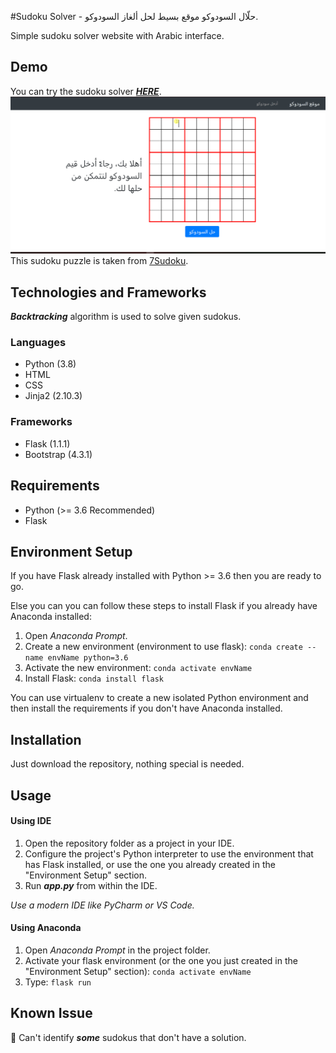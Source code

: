 #Sudoku Solver - حلّال السودوكو
موقع بسيط لحل ألغاز السودوكو.

Simple sudoku solver website with Arabic interface.

## Demo
You can try the sudoku solver  ***[HERE]()***.
![Sudoku Solver Demo](demo/SudokuSolverDemo.gif)
This sudoku puzzle is taken from  [7Sudoku](http://www.7sudoku.com/view-puzzle?date=20200119).
## Technologies and Frameworks
***Backtracking*** algorithm is used to solve given sudokus.
 ### Languages 
 - Python (3.8)
 - HTML 
 - CSS
 - Jinja2 (2.10.3)
 
 ### Frameworks
 - Flask (1.1.1)
 - Bootstrap (4.3.1)

## Requirements 
- Python (>= 3.6 Recommended) 
- Flask 

## Environment Setup
If you have Flask already installed with Python >= 3.6 then you are ready to go.

Else you can you can follow these steps to install Flask if you already have Anaconda installed:
1. Open *Anaconda Prompt*.
2. Create a new environment (environment to use flask): ``` conda create --name envName python=3.6 ```
3. Activate the new environment: ` conda activate envName `
4. Install Flask: ``` conda install flask ```  

You can use virtualenv to create a new isolated Python environment and then install the requirements if you don't have Anaconda installed.
 
 ## Installation
 Just download the repository, nothing special is needed.
 
## Usage
#### Using IDE
1. Open the repository folder as a project in your IDE.
2. Configure the project's Python interpreter to use the environment that has Flask installed, or use the one you already created in the "Environment Setup" section.
3. Run ***app.py*** from within the IDE.
 
 *Use a modern IDE like PyCharm or VS Code.*
#### Using Anaconda
1. Open *Anaconda Prompt* in the project folder.
2. Activate your flask environment (or the one you just created in the "Environment Setup" section): ``` conda activate envName ```
3. Type: ``` flask run ```
 
 ## Known Issue
 :bug: Can't identify ***some*** sudokus that don't have a solution. 
